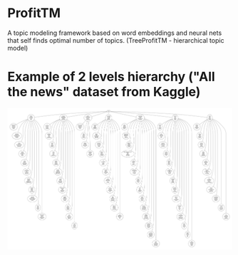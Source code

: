 # ProfitTM
A topic modeling framework based on word embeddings and neural nets that self finds optimal number of topics.
(TreeProfitTM - hierarchical topic model)

# Example of 2 levels hierarchy ("All the news" dataset from Kaggle)
![](readme_imgs/2_levels_hierarchy_example.jpg)


